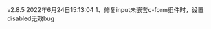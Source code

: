 <!--
 * @Descripttion: 更新日记
 * @version: 1.0
 * @Author: sky
 * @Date: 2022-06-24 15:13:00
-->

v2.8.5
2022年6月24日15:13:04 
1、修复input未嵌套c-form组件时，设置disabled无效bug